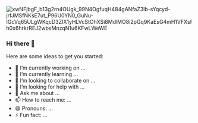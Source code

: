 ![xwNFjbgF_b13g2rn4OUgk_99N4OgfuqH484gANfaZ3lb-sYqcyd-jrfJMSfNKsE7ut_P96U0YN0_GuNu-IGcVq65ULgWKqcD3ZIX1yHLVcStOhXSi8MdlMO8i2pGq9KaEsG4mH1VFXsfh0x6hrkrREJ2wbsMnzqN1u6KFwLWeWE](https://user-images.githubusercontent.com/73313152/123486007-8b995c00-d60b-11eb-824e-8a839d078f0b.gif)
### Hi there 👋


Here are some ideas to get you started:

- 🔭 I’m currently working on ...
- 🌱 I’m currently learning ...
- 👯 I’m looking to collaborate on ...
- 🤔 I’m looking for help with ...
- 💬 Ask me about ...
- 📫 How to reach me: ...
- 😄 Pronouns: ...
- ⚡ Fun fact: ...

